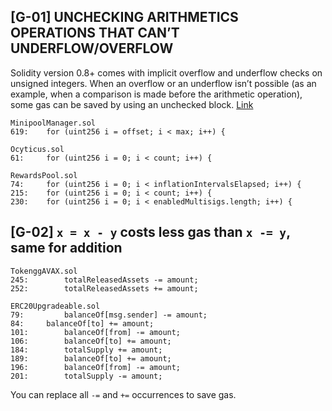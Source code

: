 ## [G-01] UNCHECKING ARITHMETICS OPERATIONS THAT CAN’T UNDERFLOW/OVERFLOW

Solidity version 0.8+ comes with implicit overflow and underflow checks on unsigned integers. When an overflow or an underflow isn’t possible (as an example, when a comparison is made before the arithmetic operation), some gas can be saved by using an unchecked block.
[Link](https://docs.soliditylang.org/en/v0.8.10/control-structures.html#checked-or-unchecked-arithmetic)

```
MinipoolManager.sol
619:	for (uint256 i = offset; i < max; i++) {

Ocyticus.sol
61: 	for (uint256 i = 0; i < count; i++) {

RewardsPool.sol
74: 	for (uint256 i = 0; i < inflationIntervalsElapsed; i++) {
215: 	for (uint256 i = 0; i < count; i++) {
230: 	for (uint256 i = 0; i < enabledMultisigs.length; i++) {
```

## [G-02] `x = x - y` costs less gas than `x -= y`, same for addition
```
TokenggAVAX.sol
245: 		totalReleasedAssets -= amount;
252:		totalReleasedAssets += amount;

ERC20Upgradeable.sol
79: 		balanceOf[msg.sender] -= amount;
84:	 	balanceOf[to] += amount;
101: 		balanceOf[from] -= amount;
106: 		balanceOf[to] += amount;
184:		totalSupply += amount;
189:		balanceOf[to] += amount;
196:		balanceOf[from] -= amount;
201:		totalSupply -= amount;
```

You can replace all `-=` and `+=` occurrences to save gas.